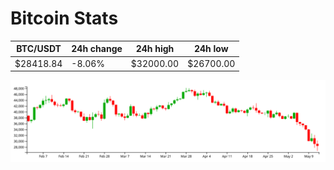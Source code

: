 # Bitcoin Stats

BTC/USDT|24h change|24h high|24h low|
|---|---|---|---|
|$28418.84|-8.06%|$32000.00|$26700.00|

<img src="./chart.svg">

